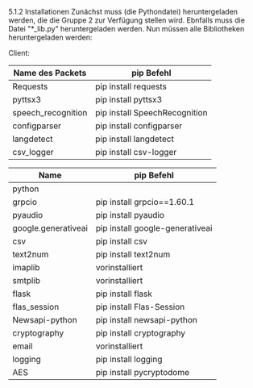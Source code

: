 5.1.2 Installationen
Zunächst muss (die Pythondatei) heruntergeladen werden, die die Gruppe 2 zur Verfügung stellen wird.
Ebnfalls muss die Datei "*_lib.py" heruntergeladen werden.
Nun müssen alle Bibliotheken heruntergeladen werden:

Client:

| Name des Packets | pip Befehl |
| -------- | -------- |
| Requests| pip install requests |
| pyttsx3| pip install pyttsx3 |
| speech_recognition | pip install SpeechRecognition |
| configparser | pip install configparser |
| langdetect | pip install langdetect |
| csv_logger | pip install csv-logger |


|Name|pip Befehl| 
|-|-| 
| python| |
| grpcio| pip install grpcio==1.60.1 |
| pyaudio| pip install pyaudio| 
| google.generativeai | pip install google-generativeai | 
| csv | pip install csv |
| text2num | pip install text2num|
| imaplib| vorinstalliert |
| smtplib| vorinstalliert |
| flask| pip install flask |
| flas_session| pip install Flas-Session |
| Newsapi-python| pip install newsapi-python |
| cryptography| pip install cryptography |
| email| vorinstalliert |
| logging| pip install logging |
| AES | pip install pycryptodome |
